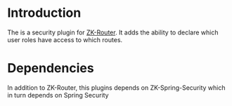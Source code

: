 Introduction
==================

The is a security plugin for [ZK-Router](https://github.com/l-atanasov/zk-router/). It adds the ability to declare which user roles have access to which routes.

Dependencies
==================

In addition to ZK-Router, this plugins depends on ZK-Spring-Security which in turn depends on Spring Security
